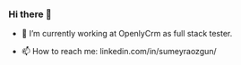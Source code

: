 ### Hi there 👋

- 🔭 I’m currently working at OpenlyCrm as full stack tester.
  
- 📫 How to reach me: linkedin.com/in/sumeyraozgun/



